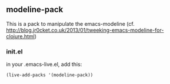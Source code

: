 ## modeline-pack

This is a pack to manipulate the emacs-modeline (cf. http://blog.jr0cket.co.uk/2013/01/tweeking-emacs-modeline-for-clojure.html)

### init.el

in your .emacs-live.el, add this:

```el
(live-add-packs '(modeline-pack))
```
